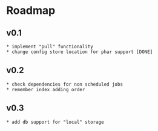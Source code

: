 # Roadmap

## v0.1
    * implement "pull" functionality
    * change config store location for phar support [DONE]

## v0.2
    * check dependencies for non scheduled jobs
    * remember index adding order

## v0.3
    * add db support for "local" storage
